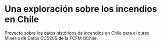 # Una exploración sobre los incendios en Chile
Proyecto sobre los datos históricos de incendios en Chile para el curso Minería de Datos CC5205 de la FCFM UChile.